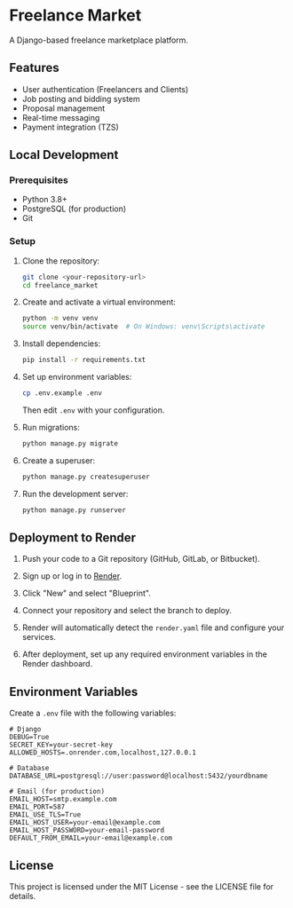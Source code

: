 # Freelance Market

A Django-based freelance marketplace platform.

## Features

- User authentication (Freelancers and Clients)
- Job posting and bidding system
- Proposal management
- Real-time messaging
- Payment integration (TZS)

## Local Development

### Prerequisites

- Python 3.8+
- PostgreSQL (for production)
- Git

### Setup

1. Clone the repository:
   ```bash
   git clone <your-repository-url>
   cd freelance_market
   ```

2. Create and activate a virtual environment:

   ```bash
   python -m venv venv
   source venv/bin/activate  # On Windows: venv\Scripts\activate
   ```

3. Install dependencies:

   ```bash
   pip install -r requirements.txt
   ```

4. Set up environment variables:

   ```bash
   cp .env.example .env
   ```

   Then edit `.env` with your configuration.

5. Run migrations:

   ```bash
   python manage.py migrate
   ```

6. Create a superuser:

   ```bash
   python manage.py createsuperuser
   ```

7. Run the development server:

   ```bash
   python manage.py runserver
   ```

## Deployment to Render

1. Push your code to a Git repository (GitHub, GitLab, or Bitbucket).

2. Sign up or log in to [Render](https://render.com/).

3. Click "New" and select "Blueprint".

4. Connect your repository and select the branch to deploy.

5. Render will automatically detect the `render.yaml` file and configure your services.

6. After deployment, set up any required environment variables in the Render dashboard.

## Environment Variables

Create a `.env` file with the following variables:

```env
# Django
DEBUG=True
SECRET_KEY=your-secret-key
ALLOWED_HOSTS=.onrender.com,localhost,127.0.0.1

# Database
DATABASE_URL=postgresql://user:password@localhost:5432/yourdbname

# Email (for production)
EMAIL_HOST=smtp.example.com
EMAIL_PORT=587
EMAIL_USE_TLS=True
EMAIL_HOST_USER=your-email@example.com
EMAIL_HOST_PASSWORD=your-email-password
DEFAULT_FROM_EMAIL=your-email@example.com
```

## License

This project is licensed under the MIT License - see the LICENSE file for details.
